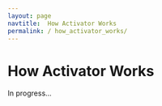 ```yaml
---
layout: page
navtitle:  How Activator Works
permalink: / how_activator_works/
---
```

# How Activator Works

In progress...
